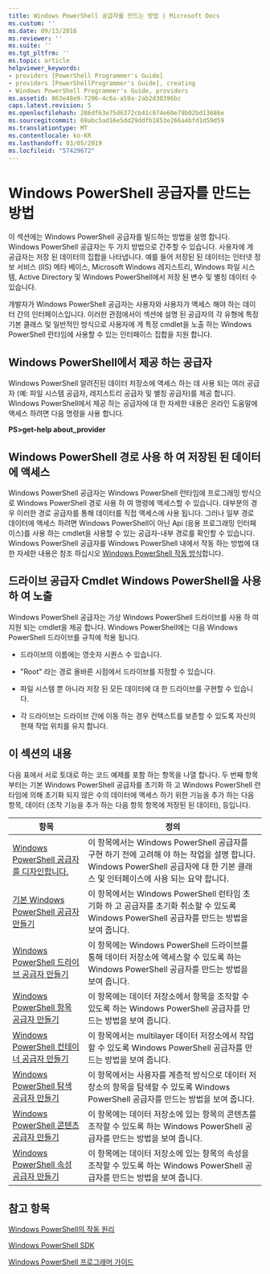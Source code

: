 ```yaml
---
title: Windows PowerShell 공급자를 만드는 방법 | Microsoft Docs
ms.custom: ''
ms.date: 09/13/2016
ms.reviewer: ''
ms.suite: ''
ms.tgt_pltfrm: ''
ms.topic: article
helpviewer_keywords:
- providers [PowerShell Programmer's Guide]
- providers [PowerShellProgrammer's Guide], creating
- Windows PowerShell Programmer's Guide, providers
ms.assetid: 863e48e9-7206-4c6a-a59a-2ab2d30396bc
caps.latest.revision: 5
ms.openlocfilehash: 286df63e75d6372cb41c974e60e79b02bd13686e
ms.sourcegitcommit: 69abc5ad16e5dd29ddfb1853e266a4bfd1d59d59
ms.translationtype: MT
ms.contentlocale: ko-KR
ms.lasthandoff: 03/05/2019
ms.locfileid: "57429672"
---
```

# <a name="how-to-create-a-windows-powershell-provider"></a>Windows PowerShell 공급자를 만드는 방법

이 섹션에는 Windows PowerShell 공급자를 빌드하는 방법을 설명 합니다. Windows PowerShell 공급자는 두 가지 방법으로 간주할 수 있습니다. 사용자에 게 공급자는 저장 된 데이터의 집합을 나타냅니다. 예를 들어 저장된 된 데이터는 인터넷 정보 서비스 (IIS) 메타 베이스, Microsoft Windows 레지스트리, Windows 파일 시스템, Active Directory 및 Windows PowerShell에서 저장 된 변수 및 별칭 데이터 수 있습니다.

개발자가 Windows PowerShell 공급자는 사용자와 사용자가 액세스 해야 하는 데이터 간의 인터페이스입니다. 이러한 관점에서이 섹션에 설명 된 공급자의 각 유형에 특정 기본 클래스 및 일반적인 방식으로 사용자에 게 특정 cmdlet을 노출 하는 Windows PowerShell 런타임에 사용할 수 있는 인터페이스 집합을 지원 합니다.

## <a name="providers-provided-by-windows-powershell"></a>Windows PowerShell에서 제공 하는 공급자

Windows PowerShell 알려진된 데이터 저장소에 액세스 하는 데 사용 되는 여러 공급자 (예: 파일 시스템 공급자, 레지스트리 공급자 및 별칭 공급자)를 제공 합니다. Windows PowerShell에서 제공 하는 공급자에 대 한 자세한 내용은 온라인 도움말에 액세스 하려면 다음 명령을 사용 합니다.

**PS>get-help about_provider**

## <a name="accessing-the-stored-data-using-windows-powershell-paths"></a>Windows PowerShell 경로 사용 하 여 저장된 된 데이터에 액세스

Windows PowerShell 공급자는 Windows PowerShell 런타임에 프로그래밍 방식으로 Windows PowerShell 경로 사용 하 여 명령에 액세스할 수 있습니다. 대부분의 경우 이러한 경로 공급자를 통해 데이터를 직접 액세스에 사용 됩니다. 그러나 일부 경로 데이터에 액세스 하려면 Windows PowerShell이 아닌 Api (응용 프로그래밍 인터페이스)를 사용 하는 cmdlet을 사용할 수 있는 공급자-내부 경로를 확인할 수 있습니다. Windows PowerShell 공급자를 Windows PowerShell 내에서 작동 하는 방법에 대 한 자세한 내용은 참조 하십시오 [Windows PowerShell 작동 방식](http://msdn.microsoft.com/en-us/ced30e23-10af-4700-8933-49873bd84d58)합니다.

## <a name="exposing-provider-cmdlets-using-windows-powershell-drives"></a>드라이브 공급자 Cmdlet Windows PowerShell을 사용 하 여 노출

Windows PowerShell 공급자는 가상 Windows PowerShell 드라이브를 사용 하 여 지원 되는 cmdlet을 제공 합니다. Windows PowerShell에는 다음 Windows PowerShell 드라이브를 규칙에 적용 됩니다.

- 드라이브의 이름에는 영숫자 시퀀스 수 있습니다.

- "Root" 라는 경로 올바른 시점에서 드라이브를 지정할 수 있습니다.

- 파일 시스템 뿐 아니라 저장 된 모든 데이터에 대 한 드라이브를 구현할 수 있습니다.

- 각 드라이브는 드라이브 간에 이동 하는 경우 컨텍스트를 보존할 수 있도록 자신의 현재 작업 위치를 유지 합니다.

## <a name="in-this-section"></a>이 섹션의 내용

다음 표에서 서로 토대로 하는 코드 예제를 포함 하는 항목을 나열 합니다. 두 번째 항목 부터는 기본 Windows PowerShell 공급자를 초기화 하 고 Windows PowerShell 런타임에 의해 초기화 되지 않은 수의 데이터에 액세스 하기 위한 기능을 추가 하는 다음 항목, 데이터 (조작 기능을 추가 하는 다음 항목 항목에 저장된 된 데이터), 등입니다.

|항목|정의|
|-----------|----------------|
|[Windows PowerShell 공급자를 디자인합니다.](./designing-your-windows-powershell-provider.md)|이 항목에서는 Windows PowerShell 공급자를 구현 하기 전에 고려해 야 하는 작업을 설명 합니다. Windows PowerShell 공급자에 대 한 기본 클래스 및 인터페이스에 사용 되는 요약 합니다.|
|[기본 Windows PowerShell 공급자 만들기](./creating-a-basic-windows-powershell-provider.md)|이 항목에서는 Windows PowerShell 런타임 초기화 하 고 공급자를 초기화 취소할 수 있도록 Windows PowerShell 공급자를 만드는 방법을 보여 줍니다.|
|[Windows PowerShell 드라이브 공급자 만들기](./creating-a-windows-powershell-drive-provider.md)|이 항목에는 Windows PowerShell 드라이브를 통해 데이터 저장소에 액세스할 수 있도록 하는 Windows PowerShell 공급자를 만드는 방법을 보여 줍니다.|
|[Windows PowerShell 항목 공급자 만들기](./creating-a-windows-powershell-item-provider.md)|이 항목에는 데이터 저장소에서 항목을 조작할 수 있도록 하는 Windows PowerShell 공급자를 만드는 방법을 보여 줍니다.|
|[Windows PowerShell 컨테이너 공급자 만들기](./creating-a-windows-powershell-container-provider.md)|이 항목에서는 multilayer 데이터 저장소에서 작업할 수 있도록 Windows PowerShell 공급자를 만드는 방법을 보여 줍니다.|
|[Windows PowerShell 탐색 공급자 만들기](./creating-a-windows-powershell-navigation-provider.md)|이 항목에서는 사용자를 계층적 방식으로 데이터 저장소의 항목을 탐색할 수 있도록 Windows PowerShell 공급자를 만드는 방법을 보여 줍니다.|
|[Windows PowerShell 콘텐츠 공급자 만들기](./creating-a-windows-powershell-content-provider.md)|이 항목에는 데이터 저장소에 있는 항목의 콘텐츠를 조작할 수 있도록 하는 Windows PowerShell 공급자를 만드는 방법을 보여 줍니다.|
|[Windows PowerShell 속성 공급자 만들기](./creating-a-windows-powershell-property-provider.md)|이 항목에는 데이터 저장소에 있는 항목의 속성을 조작할 수 있도록 하는 Windows PowerShell 공급자를 만드는 방법을 보여 줍니다.|

## <a name="see-also"></a>참고 항목

[Windows PowerShell의 작동 원리](http://msdn.microsoft.com/en-us/ced30e23-10af-4700-8933-49873bd84d58)

[Windows PowerShell SDK](../windows-powershell-reference.md)

[Windows PowerShell 프로그래머 가이드](./windows-powershell-programmer-s-guide.md)